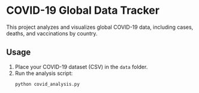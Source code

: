 # COVID-19 Global Data Tracker

This project analyzes and visualizes global COVID-19 data, including cases, deaths, and vaccinations by country.

## Usage
1. Place your COVID-19 dataset (CSV) in the `data` folder.
2. Run the analysis script:
   ```bash
   python covid_analysis.py
   ```

